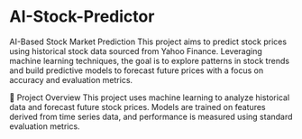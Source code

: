 # AI-Stock-Predictor
AI-Based Stock Market Prediction
This project aims to predict stock prices using historical stock data sourced from Yahoo Finance. Leveraging machine learning techniques, the goal is to explore patterns in stock trends and build predictive models to forecast future prices with a focus on accuracy and evaluation metrics.

🧠 Project Overview
This project uses machine learning to analyze historical data and forecast future stock prices. Models are trained on features derived from time series data, and performance is measured using standard evaluation metrics.
